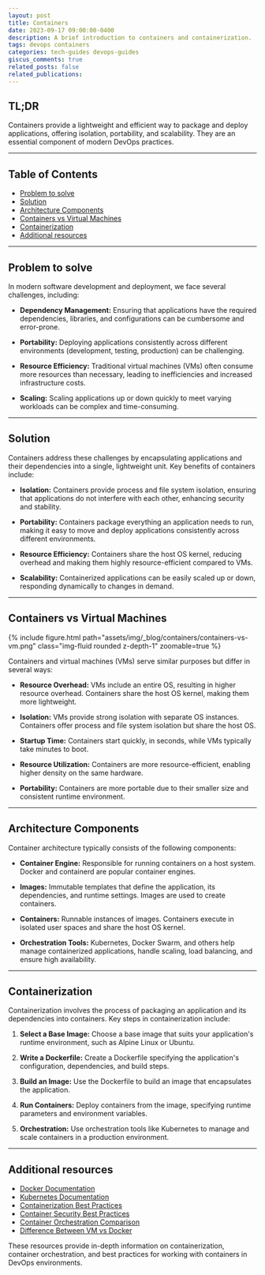 ```yaml
---
layout: post
title: Containers
date: 2023-09-17 09:00:00-0400
description: A brief introduction to containers and containerization.
tags: devops containers
categories: tech-guides devops-guides
giscus_comments: true
related_posts: false
related_publications: 
---
```


## TL;DR

Containers provide a lightweight and efficient way to package and deploy applications, offering isolation, portability, and scalability. They are an essential component of modern DevOps practices.

---

## Table of Contents

- [Problem to solve](#problem-to-solve)
- [Solution](#solution)
- [Architecture Components](#architecture-components)
- [Containers vs Virtual Machines](#containers-vs-virtual-machines)
- [Containerization](#containerization)
- [Additional resources](#additional-resources)

---

## Problem to solve

In modern software development and deployment, we face several challenges, including:

- **Dependency Management:** Ensuring that applications have the required dependencies, libraries, and configurations can be cumbersome and error-prone.

- **Portability:** Deploying applications consistently across different environments (development, testing, production) can be challenging.

- **Resource Efficiency:** Traditional virtual machines (VMs) often consume more resources than necessary, leading to inefficiencies and increased infrastructure costs.

- **Scaling:** Scaling applications up or down quickly to meet varying workloads can be complex and time-consuming.

---

## Solution

Containers address these challenges by encapsulating applications and their dependencies into a single, lightweight unit. Key benefits of containers include:

- **Isolation:** Containers provide process and file system isolation, ensuring that applications do not interfere with each other, enhancing security and stability.

- **Portability:** Containers package everything an application needs to run, making it easy to move and deploy applications consistently across different environments.

- **Resource Efficiency:** Containers share the host OS kernel, reducing overhead and making them highly resource-efficient compared to VMs.

- **Scalability:** Containerized applications can be easily scaled up or down, responding dynamically to changes in demand.

---

## Containers vs Virtual Machines

{% include figure.html path="assets/img/_blog/containers/containers-vs-vm.png" class="img-fluid rounded z-depth-1" zoomable=true %}


Containers and virtual machines (VMs) serve similar purposes but differ in several ways:

- **Resource Overhead:** VMs include an entire OS, resulting in higher resource overhead. Containers share the host OS kernel, making them more lightweight.

- **Isolation:** VMs provide strong isolation with separate OS instances. Containers offer process and file system isolation but share the host OS.

- **Startup Time:** Containers start quickly, in seconds, while VMs typically take minutes to boot.

- **Resource Utilization:** Containers are more resource-efficient, enabling higher density on the same hardware.

- **Portability:** Containers are more portable due to their smaller size and consistent runtime environment.

---

## Architecture Components

Container architecture typically consists of the following components:

- **Container Engine:** Responsible for running containers on a host system. Docker and containerd are popular container engines.

- **Images:** Immutable templates that define the application, its dependencies, and runtime settings. Images are used to create containers.

- **Containers:** Runnable instances of images. Containers execute in isolated user spaces and share the host OS kernel.

- **Orchestration Tools:** Kubernetes, Docker Swarm, and others help manage containerized applications, handle scaling, load balancing, and ensure high availability.

---

## Containerization

Containerization involves the process of packaging an application and its dependencies into containers. Key steps in containerization include:

1. **Select a Base Image:** Choose a base image that suits your application's runtime environment, such as Alpine Linux or Ubuntu.

2. **Write a Dockerfile:** Create a Dockerfile specifying the application's configuration, dependencies, and build steps.

3. **Build an Image:** Use the Dockerfile to build an image that encapsulates the application.

4. **Run Containers:** Deploy containers from the image, specifying runtime parameters and environment variables.

5. **Orchestration:** Use orchestration tools like Kubernetes to manage and scale containers in a production environment.

---

## Additional resources

- [Docker Documentation](https://docs.docker.com/)
- [Kubernetes Documentation](https://kubernetes.io/docs/home/)
- [Containerization Best Practices](https://cloud.google.com/architecture/best-practices-for-building-containers)
- [Container Security Best Practices](https://cloudberry.engineering/article/container-security-best-practices/)
- [Container Orchestration Comparison](https://rancher.com/blog/2020/container-orchestration-comparison-kubernetes-vs-docker-swarm-vs-apache-mesos/)
- [Difference Between VM vs Docker](https://dockerlabs.collabnix.com/beginners/difference-docker-vm.html)

These resources provide in-depth information on containerization, container orchestration, and best practices for working with containers in DevOps environments.
